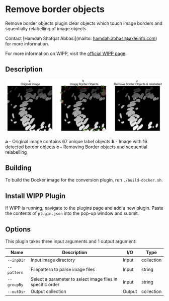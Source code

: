 # Remove border objects


Remove border objects plugin clear objects which touch image borders and squentially relabelling of image objects

Contact [Hamdah Shafqat Abbasi](mailto: hamdah.abbasi@axleinfo.com) for more information.

For more information on WIPP, visit the [official WIPP page](https://isg.nist.gov/deepzoomweb/software/wipp).


## Description

<img src="./image.png">


**a -** Original image contains 67 unique label objects 
**b -** Image with 16 detected border objects
**c -** Removing Border objects and sequential relabelling


## Building

To build the Docker image for the conversion plugin, run
`./build-docker.sh`.

## Install WIPP Plugin

If WIPP is running, navigate to the plugins page and add a new plugin. Paste the
contents of `plugin.json` into the pop-up window and submit.

## Options

This plugin takes three input arguments and
1 output argument:

| Name          | Description                                                   | I/O    | Type          |
|---------------|---------------------------------------------------------------|--------|---------------|
| `--inpDir`    | Input image directory                                         | Input  | collection    |
| `--pattern`   | Filepattern to parse image files                              | Input  | string        |
| `--groupBy`   | Select a parameter to select image files in specific order    | Input  | string        |
| `--outDir`    | Output collection                                             | Output | collection    |




